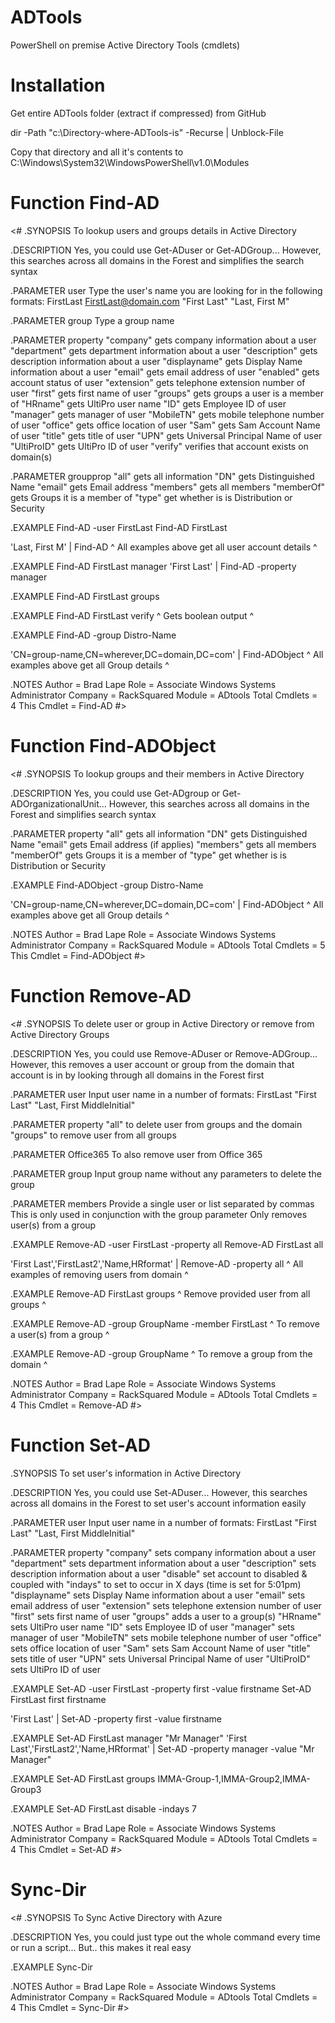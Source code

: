   # ADTools
PowerShell on premise Active Directory Tools (cmdlets)

  # Installation
Get entire ADTools folder (extract if compressed) from GitHub

dir -Path "c:\Directory-where-ADTools-is" -Recurse | Unblock-File

Copy that directory and all it's contents to C:\Windows\System32\WindowsPowerShell\v1.0\Modules


  # Function Find-AD
<#
.SYNOPSIS
To lookup users and groups details in Active Directory

.DESCRIPTION
Yes, you could use Get-ADuser or Get-ADGroup...
However, this searches across all domains in the Forest and simplifies the search syntax

.PARAMETER user
Type the user's name you are looking for in the following formats:
FirstLast
FirstLast@domain.com
"First Last"
"Last, First M"

.PARAMETER group
Type a group name

.PARAMETER property
"company" gets company information about a user
"department" gets department information about a user
"description" gets description information about a user
"displayname" gets Display Name information about a user
"email" gets email address of user
"enabled" gets account status of user
"extension" gets telephone extension number of user
"first" gets first name of user
"groups" gets groups a user is a member of
"HRname" gets UltiPro user name
"ID" gets Employee ID of user
"manager" gets manager of user
"MobileTN" gets mobile telephone number of user
"office" gets office location of user
"Sam" gets Sam Account Name of user
"title" gets title of user
"UPN" gets Universal Principal Name of user
"UltiProID" gets UltiPro ID of user
"verify" verifies that account exists on domain(s)

.PARAMETER groupprop
"all" gets all information
"DN" gets Distinguished Name
"email" gets Email address
"members" gets all members
"memberOf" gets Groups it is a member of
"type" get whether is is Distribution or Security

.EXAMPLE
Find-AD -user FirstLast
Find-AD FirstLast

'Last, First M' | Find-AD
^ All examples above get all user account details ^

.EXAMPLE
Find-AD FirstLast manager
'First Last' | Find-AD -property manager

.EXAMPLE
Find-AD FirstLast groups

.EXAMPLE
Find-AD FirstLast verify
^ Gets boolean output ^

.EXAMPLE
Find-AD -group Distro-Name

'CN=group-name,CN=wherever,DC=domain,DC=com' | Find-ADObject
^ All examples above get all Group details ^

.NOTES
Author = Brad Lape
Role = Associate Windows Systems Administrator
Company = RackSquared
Module = ADtools
Total Cmdlets = 4
This Cmdlet = Find-AD
#>


  # Function Find-ADObject
<#
.SYNOPSIS
To lookup groups and their members in Active Directory

.DESCRIPTION
Yes, you could use Get-ADgroup or Get-ADOrganizationalUnit...
However, this searches across all domains in the Forest and simplifies search syntax

.PARAMETER property
"all" gets all information
"DN" gets Distinguished Name
"email" gets Email address (if applies)
"members" gets all members
"memberOf" gets Groups it is a member of
"type" get whether is is Distribution or Security

.EXAMPLE
Find-ADObject -group Distro-Name

'CN=group-name,CN=wherever,DC=domain,DC=com' | Find-ADObject
^ All examples above get all Group details ^

.NOTES
Author = Brad Lape
Role = Associate Windows Systems Administrator
Company = RackSquared
Module = ADtools
Total Cmdlets = 5
This Cmdlet = Find-ADObject
 #>


  # Function Remove-AD
 <#
.SYNOPSIS
To delete user or group in Active Directory or remove from Active Directory Groups

.DESCRIPTION
Yes, you could use Remove-ADuser or Remove-ADGroup...
However, this removes a user account or group from the domain that account is in by looking through all domains in the Forest first

.PARAMETER user
Input user name in a number of formats:
FirstLast
"First Last"
"Last, First MiddleInitial"

.PARAMETER property
"all" to delete user from groups and the domain
"groups" to remove user from all groups

.PARAMETER Office365
To also remove user from Office 365

.PARAMETER group
Input group name without any parameters to delete the group

.PARAMETER members
Provide a single user or list separated by commas
This is only used in conjunction with the group parameter
Only removes user(s) from a group

.EXAMPLE
Remove-AD -user FirstLast -property all
Remove-AD FirstLast all

'First Last','FirstLast2','Name,HRformat' | Remove-AD -property all
^ All examples of removing users from domain ^

.EXAMPLE
Remove-AD FirstLast groups
^ Remove provided user from all groups ^

.EXAMPLE
Remove-AD -group GroupName -member FirstLast
^ To remove a user(s) from a group ^

.EXAMPLE
Remove-AD -group GroupName
^ To remove a group from the domain ^

.NOTES
Author = Brad Lape
Role = Associate Windows Systems Administrator
Company = RackSquared
Module = ADtools
Total Cmdlets = 4
This Cmdlet = Remove-AD
#>


  # Function Set-AD
.SYNOPSIS
To set user's information in Active Directory

.DESCRIPTION
Yes, you could use Set-ADuser...
However, this searches across all domains in the Forest to set user's account information easily

.PARAMETER user
Input user name in a number of formats:
FirstLast
"First Last"
"Last, First MiddleInitial"

.PARAMETER property
"company" sets company information about a user
"department" sets department information about a user
"description" sets description information about a user
"disable" set account to disabled & coupled with "indays" to set to occur in X days (time is set for 5:01pm)
"displayname" sets Display Name information about a user
"email" sets email address of user
"extension" sets telephone extension number of user
"first" sets first name of user
"groups" adds a user to a group(s)
"HRname" sets UltiPro user name
"ID" sets Employee ID of user
"manager" sets manager of user
"MobileTN" sets mobile telephone number of user
"office" sets office location of user
"Sam" sets Sam Account Name of user
"title" sets title of user
"UPN" sets Universal Principal Name of user
"UltiProID" sets UltiPro ID of user

.EXAMPLE
Set-AD -user FirstLast -property first -value firstname
Set-AD FirstLast first firstname

'First Last' | Set-AD -property first -value firstname

.EXAMPLE
Set-AD FirstLast manager "Mr Manager"
'First Last','FirstLast2','Name,HRformat' | Set-AD -property manager -value "Mr Manager"

.EXAMPLE
Set-AD FirstLast groups IMMA-Group-1,IMMA-Group2,IMMA-Group3

.EXAMPLE
Set-AD FirstLast disable -indays 7

.NOTES
Author = Brad Lape
Role = Associate Windows Systems Administrator
Company = RackSquared
Module = ADtools
Total Cmdlets = 4
This Cmdlet = Set-AD
 #>


  # Sync-Dir
 <#
.SYNOPSIS
To Sync Active Directory with Azure

.DESCRIPTION
Yes, you could just type out the whole command every time or run a script...
But.. this makes it real easy

.EXAMPLE
Sync-Dir

.NOTES
Author = Brad Lape
Role = Associate Windows Systems Administrator
Company = RackSquared
Module = ADtools
Total Cmdlets = 4
This Cmdlet = Sync-Dir
#>
